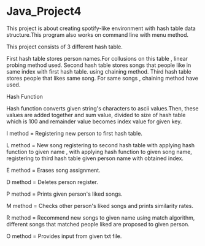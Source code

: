 # Java_Project4
This project is about creating spotify-like environment with hash table data structure.This program also works on command line with menu method.

This project consists of 3 different hash table.

First hash  table stores person names.For collusions on this table , linear probing method used.
Second hash table stores songs that people like in same index with first hash table. using chaining method.
Third hash table stores people that likes same song. For same songs , chaining method have used.

Hash Function

Hash function converts given string's characters to ascii values.Then, these values are added together and sum value, divided to size of hash table which is 100 and remainder value becomes index value for given key.


I method = Registering new person to first  hash table.

L method = New song registering to second hash table with applying hash function to given name , with applying hash function to given song name,  registering to third hash table given person name with obtained index. 

E method = Erases song assignment.

D method = Deletes person register.

P method = Prints given person's liked songs.

M method = Checks other person's liked songs and prints similarity rates.

R method = Recommend new songs to given name using match algorithm, different songs that matched people liked are proposed to given person.

O method = Provides input from given txt file.

